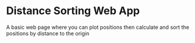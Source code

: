 # Distance Sorting Web App
A basic web page where you can plot positions then calculate and sort the positions by distance to the origin
